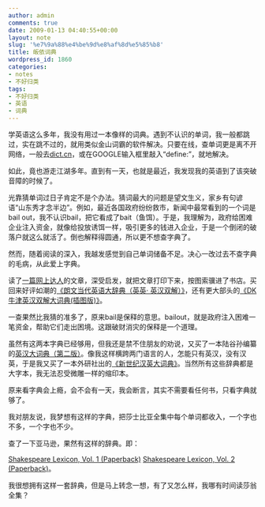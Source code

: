 ```yaml
---
author: admin
comments: true
date: 2009-01-13 04:40:55+00:00
layout: note
slug: '%e7%9a%88%e4%be%9d%e8%af%8d%e5%85%b8'
title: 皈依词典
wordpress_id: 1860
categories:
- notes
- 不好归类
tags:
- 不好归类
- 英语
- 词典
---
```


学英语这么多年，我没有用过一本像样的词典。遇到不认识的单词，我一般都跳过，实在跳不过的，就用类似金山词霸的软件解决。只要在线，查单词更是离不开网络，一般去[dict.cn](http://www.dict.cn)，或在GOOGLE输入框里敲入“define:”，就地解决。

如此，竟也游走江湖多年。直到有一天，也就是最近，我发现我的英语到了该突破音障的时候了。

光靠猜单词过日子肯定不是个办法。猜词最大的问题是望文生义，家乡有句谚语“山东秀才念半边”。例如，最近各国政府纷纷救市，新闻中最常看到的一个词是bail out，我不认识bail，把它看成了bait（鱼饵）。于是，我理解为，政府给困难企业注入资金，就像给投放诱饵一样，吸引更多的钱进入企业，于是一个倒闭的破落户就这么就活了。倒也解释得圆通，所以更不想查字典了。

然而，随着阅读的深入，我越发感觉到自己单词储备不足。决心一改过去不查字典的毛病，从此爱上字典。

读了[一篇网上达人](http://wenda.tianya.cn/wenda/thread?tid=6e662b48c89be2a3)的文章，深受启发，就把文章打印下来，按图索骥进了书店。买回来好评如潮的[《朗文当代英语大辞典（英英· 英汉双解）》](http://www.douban.com/subject/1505560/)，还有更大部头的[《DK牛津英汉双解大词典(插图版)》](http://www.douban.com/subject/1461242/)。

一查果然比我猜的准多了，原来bail是保释的意思。bailout，就是政府注入困难一笔资金，帮助它们走出困境。这跟破财消灾的保释是一个道理。

虽然有这两本字典已经够用，但我还是禁不住朋友的劝说，又买了一本陆谷孙编纂的[英汉大词典（第二版）](http://www.douban.com/subject/2044592/)。像我这样横跨两门语言的人，怎能只有英汉，没有汉英，于是我又买了一本外研社出的[《新世纪汉英大词典》](http://www.douban.com/subject/1229106/)。当然所有这些辞典都是大字本，我无法忍受微雕一样的缩印本。

原来看字典会上瘾，会不会有一天，我会断言，其实不需要看任何书，只看字典就够了。

我对朋友说，我梦想有这样的字典，把莎士比亚全集中每个单词都收入，一个字也不多，一个字也不少。

查了一下亚马逊，果然有这样的辞典。即：

[Shakespeare Lexicon, Vol. 1 (Paperback)](http://www.amazon.com/Shakespeare-Lexicon-Vol-Alexander-Schmidt/dp/1602061181/ref=sr_1_1?ie=UTF8&s=books&qid=1231821403&sr=8-1)
[Shakespeare Lexicon, Vol. 2 (Paperback)](http://www.amazon.com/Shakespeare-Lexicon-Vol-Alexander-Schmidt/dp/160206119X/ref=sr_1_3?ie=UTF8&s=books&qid=1231821403&sr=8-3)。

我很想拥有这样一套辞典，但是马上转念一想，有了又怎么样，我哪有时间读莎翁全集？
